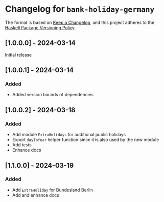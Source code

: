 # Changelog for `bank-holiday-germany`

The format is based on [Keep a Changelog](https://keepachangelog.com/en/1.1.0/),
and this project adheres to the
[Haskell Package Versioning Policy](https://pvp.haskell.org/).

## [1.0.0.0] - 2024-03-14

Initial release

## [1.0.0.1] - 2024-03-14

### Added

- Added version bounds of dependencies

## [1.0.0.2] - 2024-03-18

### Added

- Add module `ExtraHolidays` for additional public holidays
- Export `dayToYear` helper function since it is also used by the new module
- Add tests
- Enhance docs

## [1.1.0.0] - 2024-03-19

### Added

- Add `ExtraHoliday` for Bundesland Berlin
- Add and enhance docs
